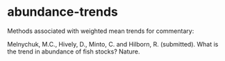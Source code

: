 # abundance-trends
Methods associated with weighted mean trends for commentary:

Melnychuk, M.C., Hively, D., Minto, C. and Hilborn, R. (submitted). What is the trend in abundance of fish stocks? Nature.
